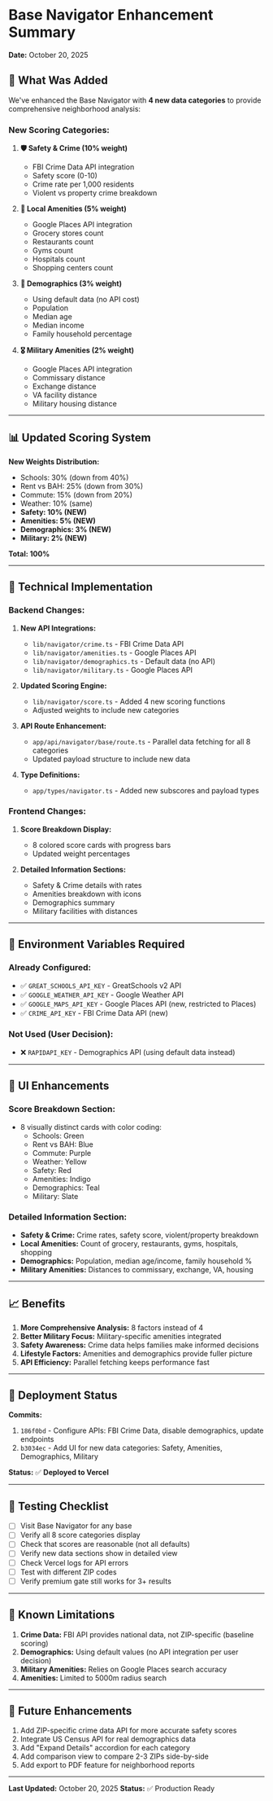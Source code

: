 # Base Navigator Enhancement Summary
**Date:** October 20, 2025

## 🎯 What Was Added

We've enhanced the Base Navigator with **4 new data categories** to provide comprehensive neighborhood analysis:

### **New Scoring Categories:**

1. **🛡️ Safety & Crime (10% weight)**
   - FBI Crime Data API integration
   - Safety score (0-10)
   - Crime rate per 1,000 residents
   - Violent vs property crime breakdown

2. **🏪 Local Amenities (5% weight)**
   - Google Places API integration
   - Grocery stores count
   - Restaurants count
   - Gyms count
   - Hospitals count
   - Shopping centers count

3. **👥 Demographics (3% weight)**
   - Using default data (no API cost)
   - Population
   - Median age
   - Median income
   - Family household percentage

4. **🎖️ Military Amenities (2% weight)**
   - Google Places API integration
   - Commissary distance
   - Exchange distance
   - VA facility distance
   - Military housing distance

---

## 📊 Updated Scoring System

**New Weights Distribution:**
- Schools: 30% (down from 40%)
- Rent vs BAH: 25% (down from 30%)
- Commute: 15% (down from 20%)
- Weather: 10% (same)
- **Safety: 10% (NEW)**
- **Amenities: 5% (NEW)**
- **Demographics: 3% (NEW)**
- **Military: 2% (NEW)**

**Total: 100%**

---

## 🔧 Technical Implementation

### **Backend Changes:**

1. **New API Integrations:**
   - `lib/navigator/crime.ts` - FBI Crime Data API
   - `lib/navigator/amenities.ts` - Google Places API
   - `lib/navigator/demographics.ts` - Default data (no API)
   - `lib/navigator/military.ts` - Google Places API

2. **Updated Scoring Engine:**
   - `lib/navigator/score.ts` - Added 4 new scoring functions
   - Adjusted weights to include new categories

3. **API Route Enhancement:**
   - `app/api/navigator/base/route.ts` - Parallel data fetching for all 8 categories
   - Updated payload structure to include new data

4. **Type Definitions:**
   - `app/types/navigator.ts` - Added new subscores and payload types

### **Frontend Changes:**

1. **Score Breakdown Display:**
   - 8 colored score cards with progress bars
   - Updated weight percentages

2. **Detailed Information Sections:**
   - Safety & Crime details with rates
   - Amenities breakdown with icons
   - Demographics summary
   - Military facilities with distances

---

## 🔑 Environment Variables Required

### **Already Configured:**
- ✅ `GREAT_SCHOOLS_API_KEY` - GreatSchools v2 API
- ✅ `GOOGLE_WEATHER_API_KEY` - Google Weather API
- ✅ `GOOGLE_MAPS_API_KEY` - Google Places API (new, restricted to Places)
- ✅ `CRIME_API_KEY` - FBI Crime Data API (new)

### **Not Used (User Decision):**
- ❌ `RAPIDAPI_KEY` - Demographics API (using default data instead)

---

## 🎨 UI Enhancements

### **Score Breakdown Section:**
- 8 visually distinct cards with color coding:
  - Schools: Green
  - Rent vs BAH: Blue
  - Commute: Purple
  - Weather: Yellow
  - Safety: Red
  - Amenities: Indigo
  - Demographics: Teal
  - Military: Slate

### **Detailed Information Section:**
- **Safety & Crime:** Crime rates, safety score, violent/property breakdown
- **Local Amenities:** Count of grocery, restaurants, gyms, hospitals, shopping
- **Demographics:** Population, median age/income, family household %
- **Military Amenities:** Distances to commissary, exchange, VA, housing

---

## 📈 Benefits

1. **More Comprehensive Analysis:** 8 factors instead of 4
2. **Better Military Focus:** Military-specific amenities integrated
3. **Safety Awareness:** Crime data helps families make informed decisions
4. **Lifestyle Factors:** Amenities and demographics provide fuller picture
5. **API Efficiency:** Parallel fetching keeps performance fast

---

## 🚀 Deployment Status

**Commits:**
1. `186f0bd` - Configure APIs: FBI Crime Data, disable demographics, update endpoints
2. `b3034ec` - Add UI for new data categories: Safety, Amenities, Demographics, Military

**Status:** ✅ **Deployed to Vercel**

---

## 🧪 Testing Checklist

- [ ] Visit Base Navigator for any base
- [ ] Verify all 8 score categories display
- [ ] Check that scores are reasonable (not all defaults)
- [ ] Verify new data sections show in detailed view
- [ ] Check Vercel logs for API errors
- [ ] Test with different ZIP codes
- [ ] Verify premium gate still works for 3+ results

---

## 📝 Known Limitations

1. **Crime Data:** FBI API provides national data, not ZIP-specific (baseline scoring)
2. **Demographics:** Using default values (no API integration per user decision)
3. **Military Amenities:** Relies on Google Places search accuracy
4. **Amenities:** Limited to 5000m radius search

---

## 🔮 Future Enhancements

1. Add ZIP-specific crime data API for more accurate safety scores
2. Integrate US Census API for real demographics data
3. Add "Expand Details" accordion for each category
4. Add comparison view to compare 2-3 ZIPs side-by-side
5. Add export to PDF feature for neighborhood reports

---

**Last Updated:** October 20, 2025
**Status:** ✅ Production Ready

